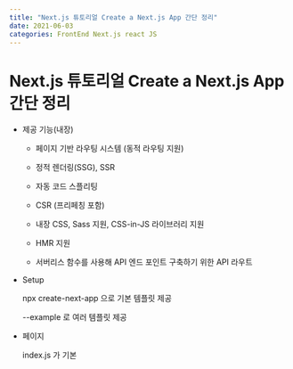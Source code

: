 ```yaml
---
title: "Next.js 튜토리얼 Create a Next.js App 간단 정리"
date: 2021-06-03
categories: FrontEnd Next.js react JS
---
```


# Next.js 튜토리얼 Create a Next.js App 간단 정리

- 제공 기능(내장)

  - 페이지 기반 라우팅 시스템 (동적 라우팅 지원)

  - 정적 렌더링(SSG), SSR

  - 자동 코드 스플리팅

  - CSR (프리페칭 포함)

  - 내장 CSS, Sass 지원, CSS-in-JS 라이브러리 지원

  - HMR 지원

  - 서버리스 함수를 사용해 API 엔드 포인트 구축하기 위한 API 라우트

- Setup

  npx create-next-app 으로 기본 템플릿 제공

  --example 로 여러 템플릿 제공

- 페이지

  index.js 가 기본
